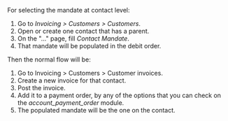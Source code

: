 For selecting the mandate at contact level:

1.  Go to *Invoicing \> Customers \> Customers*.
2.  Open or create one contact that has a parent.
3.  On the "..." page, fill *Contact Mandate*.
4.  That mandate will be populated in the debit order.

Then the normal flow will be:

1.  Go to Invoicing \> Customers \> Customer invoices.
2.  Create a new invoice for that contact.
3.  Post the invoice.
4.  Add it to a payment order, by any of the options that you can check
    on the *account_payment_order* module.
5.  The populated mandate will be the one on the contact.
